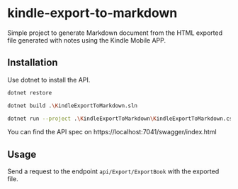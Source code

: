 # kindle-export-to-markdown

Simple project to generate Markdown document from the HTML exported file generated with notes using the Kindle Mobile APP.

## Installation

Use dotnet to install the API.

```bash
dotnet restore

dotnet build .\KindleExportToMarkdown.sln

dotnet run --project .\KindleExportToMarkdown\KindleExportToMarkdown.csproj --no-restore

```

You can find the API spec on https://localhost:7041/swagger/index.html

## Usage

Send a request to the endpoint `api/Export/ExportBook` with the exported file.
